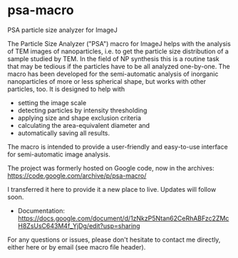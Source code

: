# psa-macro
PSA particle size analyzer for ImageJ

The Particle Size Analyzer ("PSA") macro for ImageJ helps with the analysis of TEM images of nanoparticles, i.e. to get the particle size distribution of a sample studied by TEM. In the field of NP synthesis this is a routine task that may be tedious if the particles have to be all analyzed one-by-one. The macro has been developed for the semi-automatic analysis of inorganic nanoparticles of more or less spherical shape, but works with other particles, too. It is designed to help with 
  * setting the image scale 
  * detecting particles by intensity thresholding 
  * applying size and shape exclusion criteria 
  * calculating the area-equivalent diameter and 
  * automatically saving all results. 
  
The macro is intended to provide a user-friendly and easy-to-use interface for semi-automatic image analysis.



The project was formerly hosted on Google code, now in the archives: https://code.google.com/archive/p/psa-macro/

I transferred it here to provide it a new place to live. Updates will follow soon.
  * Documentation: https://docs.google.com/document/d/1zNkzP5Ntan62CeRhABFzc2ZMcH8ZsUsC643M4f_YjDg/edit?usp=sharing

For any questions or issues, please don't hesitate to contact me directly, either here or by email (see macro file header).
